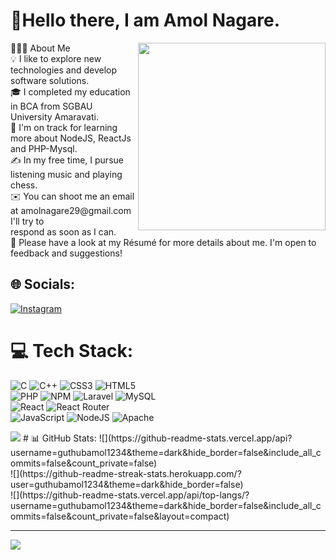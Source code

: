 



# 👋Hello there, I am Amol Nagare.
<img src="https://cdn.dribbble.com/users/2131993/screenshots/4948736/thoughtworks-gif_dribbble.gif" width="300px" align="right">
👨🏻‍💻  About Me<br>
💡  I like to explore new technologies and develop software solutions.<br>
🎓  I completed my  education in BCA from SGBAU University Amaravati.<br>
🌱  I'm on track for learning more about NodeJS, ReactJs and PHP-Mysql.<br>
✍️  In my free time, I pursue listening music and playing chess.<br>
✉️  You can shoot me an email at amolnagare29@gmail.com I'll try to<br> respond as soon as I can.<br>
📄  Please have a look at my Résumé for more details about me. I'm open to<br> feedback and suggestions!



## 🌐 Socials:
[![Instagram](https://img.shields.io/badge/Instagram-%23E4405F.svg?logo=Instagram&logoColor=white)](https://instagram.com/amolnagare123) 

# 💻 Tech Stack:

![C](https://img.shields.io/badge/c-%2300599C.svg?style=for-the-badge&logo=c&logoColor=white) ![C++](https://img.shields.io/badge/c++-%2300599C.svg?style=for-the-badge&logo=c%2B%2B&logoColor=white) ![CSS3](https://img.shields.io/badge/css3-%231572B6.svg?style=for-the-badge&logo=css3&logoColor=white) ![HTML5](https://img.shields.io/badge/html5-%23E34F26.svg?style=for-the-badge&logo=html5&logoColor=white) <br> ![PHP](https://img.shields.io/badge/php-%23777BB4.svg?style=for-the-badge&logo=php&logoColor=white) ![NPM](https://img.shields.io/badge/NPM-%23000000.svg?style=for-the-badge&logo=npm&logoColor=white) ![Laravel](https://img.shields.io/badge/laravel-%23FF2D20.svg?style=for-the-badge&logo=laravel&logoColor=white) ![MySQL](https://img.shields.io/badge/mysql-%2300f.svg?style=for-the-badge&logo=mysql&logoColor=white) <br> ![React](https://img.shields.io/badge/react-%2320232a.svg?style=for-the-badge&logo=react&logoColor=%2361DAFB) ![React Router](https://img.shields.io/badge/React_Router-CA4245?style=for-the-badge&logo=react-router&logoColor=white) <br> ![JavaScript](https://img.shields.io/badge/javascript-%23323330.svg?style=for-the-badge&logo=javascript&logoColor=%23F7DF1E) ![NodeJS](https://img.shields.io/badge/node.js-6DA55F?style=for-the-badge&logo=node.js&logoColor=white) ![Apache](https://img.shields.io/badge/apache-%23D42029.svg?style=for-the-badge&logo=apache&logoColor=white)


<img src="https://www.bing.com/images/search?view=detailV2&ccid=ixHUICtc&id=44B75551DE45238E5478941206C2E547DC50BA0D&thid=OIP.ixHUICtca2rIzrrNwqgA2wHaDX&mediaurl=https%3a%2f%2fblog.sagipl.com%2fwp-content%2fuploads%2f2017%2f04%2fReactJS.gif&exph=227&expw=500&q=react+js+logo+gif&simid=608030102434159147&FORM=IRPRST&ck=878226C61F1A6492E93F8DBC02A95867&selectedIndex=7&ajaxhist=0&ajaxserp=0">
# 📊 GitHub Stats:
![](https://github-readme-stats.vercel.app/api?username=guthubamol1234&theme=dark&hide_border=false&include_all_commits=false&count_private=false)<br/>
![](https://github-readme-streak-stats.herokuapp.com/?user=guthubamol1234&theme=dark&hide_border=false)<br/>
![](https://github-readme-stats.vercel.app/api/top-langs/?username=guthubamol1234&theme=dark&hide_border=false&include_all_commits=false&count_private=false&layout=compact)

---
[![](https://visitcount.itsvg.in/api?id=guthubamol1234&icon=0&color=0)](https://visitcount.itsvg.in)

<!-- Proudly created with GPRM ( https://gprm.itsvg.in ) -->
